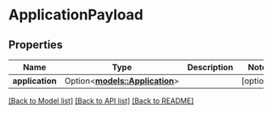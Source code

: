 # ApplicationPayload

## Properties

Name | Type | Description | Notes
------------ | ------------- | ------------- | -------------
**application** | Option<[**models::Application**](Application.md)> |  | [optional]

[[Back to Model list]](../README.md#documentation-for-models) [[Back to API list]](../README.md#documentation-for-api-endpoints) [[Back to README]](../README.md)
